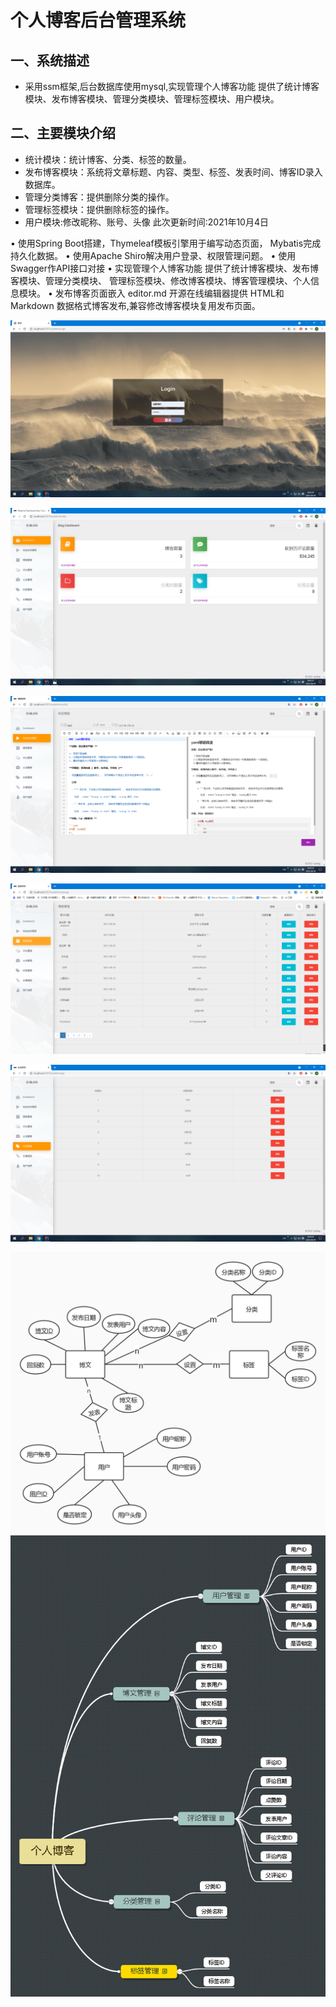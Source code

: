 # 个人博客后台管理系统
## 一、系统描述
- 采用ssm框架,后台数据库使用mysql,实现管理个人博客功能
提供了统计博客模块、发布博客模块、管理分类模块、管理标签模块、用户模块。
## 二、主要模块介绍
- 统计模块：统计博客、分类、标签的数量。
- 发布博客模块：系统将文章标题、内容、类型、标签、发表时间、博客ID录入数据库。
- 管理分类博客：提供删除分类的操作。
- 管理标签模块：提供删除标签的操作。
- 用户模块:修改昵称、账号、头像
此次更新时间:2021年10月4日

•	使用Spring Boot搭建，Thymeleaf模板引擎用于编写动态页面， Mybatis完成持久化数据。
•	使用Apache Shiro解决用户登录、权限管理问题。
•	使用Swagger作API接口对接
•	实现管理个人博客功能 提供了统计博客模块、发布博客模块、管理分类模块、 管理标签模块、修改博客模块、博客管理模块、个人信息模块。
•	发布博客页面嵌入 editor.md 开源在线编辑器提供 HTML和 Markdown 数据格式博客发布,兼容修改博客模块复用发布页面。


![login](./data/login.png)


![home](./data/home.png)


![edit](./data/edit.png)


![sort](./data/sort.png)

![tags](./data/tags.png)

![er](./data/ER.jpg)
![np](./data/nt.png)

